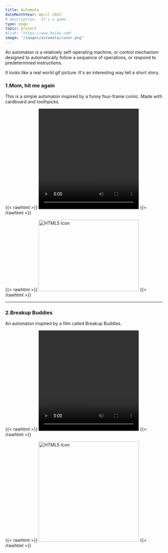```yaml
---
title: Automata
dateMonthYear: April 2022
# description:  It's a game.
type: page
topic: project
#link: "https://www.baidu.com"
image: "/images/automata/cover.png"
---
```


An automaton is a relatively self-operating machine, or control mechanism designed to automatically follow a sequence of operations, or respond to predetermined instructions.  

It looks like a real world gif picture. It's an interesting way tell a short story.  

### 1.Mom, hit me again

This is a simple automaton inspired by a funny four-frame comic. Made with cardboard and toothpicks.

{{< rawhtml >}} 
<video width="320" height="320" controls>
  <source src="/videos/automata/automata1.mp4" type="video/mp4">
</video>
{{< /rawhtml >}}  

{{< rawhtml >}} 
  <img src="/images/automata/ref1.png" alt="HTML5 Icon" width="320" height="228">
{{< /rawhtml >}}
  
--- 

### 2.Breakup Buddies

An automaton inspired by a film called Breakup Buddies.

{{< rawhtml >}} 
<video width="320" height="320" controls>
  <source src="/videos/automata/automata2.mp4" type="video/mp4">
</video>
{{< /rawhtml >}}  


{{< rawhtml >}} 
  <img src="/images/automata/ref2.png" alt="HTML5 Icon" width="320" height="320">
{{< /rawhtml >}}


<!-- {{< rawhtml >}} 
<table>
  <tr>
    <td> 
      <video width="320" height="320" controls>
        <source src="/videos/automata/automata2.mp4" type="video/mp4">
      </video> 
    </td>
    <td> 
      <img src="/images/automata/ref2.png" width="320" height="320"> 
    </td>
  </tr>
</table>
{{< /rawhtml >}}   -->




